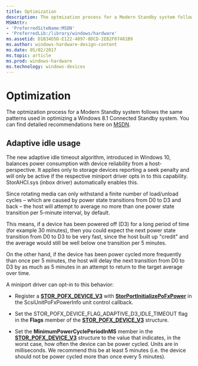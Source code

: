 ```yaml
---
title: Optimization
description: The optmization process for a Modern Standby system follows the same patterns used in optimizing a Windows 8.1 Connected Standby system. You can find detailed recommendations here on MSDN.
MSHAttr:
- 'PreferredSiteName:MSDN'
- 'PreferredLib:/library/windows/hardware'
ms.assetid: D1B34D5D-E122-4897-8DCD-2EB2F07481B9
ms.author: windows-hardware-design-content
ms.date: 05/02/2017
ms.topic: article
ms.prod: windows-hardware
ms.technology: windows-devices
---
```


# Optimization


The optmization process for a Modern Standby system follows the same patterns used in optimizing a Windows 8.1 Connected Standby system. You can find detailed recommendations here on [MSDN](http://msdn.microsoft.com/library/windows/hardware/dn495353.aspx).

## Adaptive idle usage


The new adaptive idle timeout algorithm, introduced in Windows 10, balances power consumption with device reliability from a host-perspective. It applies only to storage devices reporting a seek penalty and will only be active if the respective miniport driver opts in to this capability. StorAHCI.sys (inbox driver) automatically enables this.

Since rotating media can only withstand a finite number of load/unload cycles – which are caused by power state transitions from D0 to D3 and back – the host will attempt to average no more than one power state transition per 5-minute interval, by default.

This means, if a device has been powered off (D3) for a long period of time (for example 30 minutes), then you could expect the next power state transition from D0 to D3 to be very fast, since the host built up "credit" and the average would still be well below one transition per 5 minutes.

On the other hand, if the device has been power cycled more frequently than once per 5 minutes, the host will delay the next transition from D0 to D3 by as much as 5 minutes in an attempt to return to the target average over time.

A miniport driver can opt-in to this behavior:

-   Register a [**STOR\_POFX\_DEVICE\_V3**](https://msdn.microsoft.com/library/windows/hardware/dn931828) with [**StorPortInitializePoFxPower**](https://msdn.microsoft.com/library/windows/hardware/hh920421) in the ScsiUnitPoFxPowerInfo unit control callback.

-   Set the STOR\_POFX\_DEVICE\_FLAG\_ADAPTIVE\_D3\_IDLE\_TIMEOUT flag in the **Flags** member of the [**STOR\_POFX\_DEVICE\_V3**](https://msdn.microsoft.com/library/windows/hardware/dn931828) structure.

-   Set the **MinimumPowerCyclePeriodInMS** member in the [**STOR\_POFX\_DEVICE\_V3**](https://msdn.microsoft.com/library/windows/hardware/dn931828) structure to the value that indicates, in the worst case, how often the device can be power cycled. Units are in milliseconds. We recommend this be at least 5 minutes (i.e. the device should not be power cycled more than once every 5 minutes).

 

 






